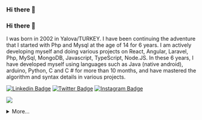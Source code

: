### Hi there 👋
<!--
**H4Sec/H4Sec** is a ✨ _special_ ✨ repository because its `README.md` (this file) appears on your GitHub profile. -->
### Hi there 👋

I was born in 2002 in Yalova/TURKEY. I have been continuing the adventure that I started with Php and Mysql at the age of 14 for 6 years. I am actively developing myself and doing various projects on React, Angular, Laravel, Php, MySql, MongoDB, Javascript, TypeScript, Node.JS. In these 6 years, I have developed myself using languages ​​such as Java (native android), arduino, Python, C and C # for more than 10 months, and have mastered the algorithm and syntax details in various projects.

[![Linkedin Badge](https://img.shields.io/badge/flysquare-gray?style=for-the-badge&logo=linkedin)](https://www.linkedin.com/in/sercanesiktas/)
[![Twitter Badge](https://img.shields.io/badge/flysquare0-gray?style=for-the-badge&logo=twitter)](https://twitter.com/sercanesiktas/)
[![Instagram Badge](https://img.shields.io/badge/fly.square-gray?style=for-the-badge&logo=instagram)](https://instagram.com/sercanesiktas)

![](https://komarev.com/ghpvc/?username=flysquare&color=green)
<details>
  <summary>More...</summary>
  <img src="https://github-readme-stats.vercel.app/api?username=flysquare&show_icons=true&count_private=true&theme=dark&include_all_commits=true&line_height=28&theme=dark" style="width: 50%;"/>
       <img src="https://github-profile-trophy.vercel.app/?username=ryo-ma&theme=onedark"  style="width: 49%;"/>
</details>

